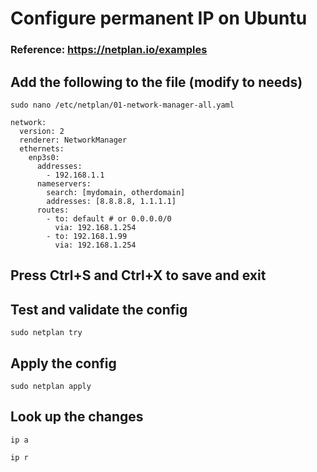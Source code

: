 # Configure permanent IP on Ubuntu

### Reference: https://netplan.io/examples

## Add the following to the file (modify to needs)
```
sudo nano /etc/netplan/01-network-manager-all.yaml
```
```
network:
  version: 2
  renderer: NetworkManager
  ethernets:
    enp3s0:
      addresses:
        - 192.168.1.1
      nameservers:
        search: [mydomain, otherdomain]
        addresses: [8.8.8.8, 1.1.1.1]
      routes:
        - to: default # or 0.0.0.0/0
          via: 192.168.1.254
        - to: 192.168.1.99
          via: 192.168.1.254
```

## Press Ctrl+S and Ctrl+X to save and exit

## Test and validate the config
```
sudo netplan try
```
## Apply the config
```
sudo netplan apply
```

## Look up the changes
```
ip a
```
```
ip r
```
